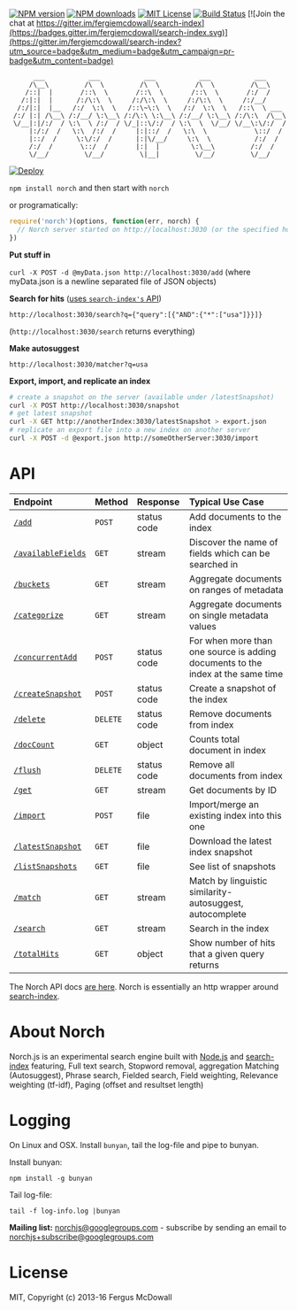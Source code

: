 [![NPM version][npm-version-image]][npm-url] [![NPM downloads][npm-downloads-image]][npm-url] [![MIT License][license-image]][license-url] [![Build Status][travis-image]][travis-url] [![Join the chat at https://gitter.im/fergiemcdowall/search-index](https://badges.gitter.im/fergiemcdowall/search-index.svg)](https://gitter.im/fergiemcdowall/search-index?utm_source=badge&utm_medium=badge&utm_campaign=pr-badge&utm_content=badge)


```
      ___           ___           ___           ___           ___      
     /\__\         /\  \         /\  \         /\  \         /\__\     
    /::|  |       /::\  \       /::\  \       /::\  \       /:/  /     
   /:|:|  |      /:/\:\  \     /:/\:\  \     /:/\:\  \     /:/__/      
  /:/|:|  |__   /:/  \:\  \   /::\~\:\  \   /:/  \:\  \   /::\  \ ___  
 /:/ |:| /\__\ /:/__/ \:\__\ /:/\:\ \:\__\ /:/__/ \:\__\ /:/\:\  /\__\ 
 \/__|:|/:/  / \:\  \ /:/  / \/_|::\/:/  / \:\  \  \/__/ \/__\:\/:/  / 
     |:/:/  /   \:\  /:/  /     |:|::/  /   \:\  \            \::/  /  
     |::/  /     \:\/:/  /      |:|\/__/     \:\  \           /:/  /   
     /:/  /       \::/  /       |:|  |        \:\__\         /:/  /    
     \/__/         \/__/         \|__|         \/__/         \/__/     

```

[![Deploy](https://www.herokucdn.com/deploy/button.png)](https://dashboard.heroku.com/new?button-url=https%3A%2F%2Fgithub.com%2Ffergiemcdowall%2Fnorch&template=https%3A%2F%2Fgithub.com%2Ffergiemcdowall%2Fnorch)

`npm install norch` and then start with `norch`

or programatically:

```javascript
require('norch')(options, function(err, norch) {
  // Norch server started on http://localhost:3030 (or the specified host/port)
})
```

**Put stuff in**

`curl -X POST -d @myData.json http://localhost:3030/add`
(where myData.json is a newline separated file of JSON objects)

**Search for hits** ([uses `search-index's` API](https://github.com/fergiemcdowall/search-index/blob/master/doc/search.md))

`http://localhost:3030/search?q={"query":[{"AND":{"*":["usa"]}}]}`

(`http://localhost:3030/search` returns everything)

**Make autosuggest**

`http://localhost:3030/matcher?q=usa`

**Export, import, and replicate an index**

```bash
# create a snapshot on the server (available under /latestSnapshot)
curl -X POST http://localhost:3030/snapshot
# get latest snapshot
curl -X GET http://anotherIndex:3030/latestSnapshot > export.json
# replicate an export file into a new index on another server
curl -X POST -d @export.json http://someOtherServer:3030/import
```

# API

| Endpoint | Method | Response | Typical Use Case |
| :--- | :--- | :--- | :--- |
| [`/add`](doc/API.md#add) | `POST` | status code | Add documents to the index |
| [`/availableFields`](doc/API.md#availablefields) | `GET` | stream | Discover the name of fields which can be searched in |
| [`/buckets`](doc/API.md#buckets) | `GET` | stream | Aggregate documents on ranges of metadata |
| [`/categorize`](doc/API.md#categorize) | `GET` | stream | Aggregate documents on single metadata values |
| [`/concurrentAdd`](doc/API.md#concurrentadd) | `POST` | status code | For when more than one source is adding documents to the index at the same time |
| [`/createSnapshot`](doc/API.md#createsnapshot) | `POST` | status code | Create a snapshot of the index |
| [`/delete`](doc/API.md#delete) | `DELETE` | status code | Remove documents from index |
| [`/docCount`](doc/API.md#doccount) | `GET` | object | Counts total document in index |
| [`/flush`](doc/API.md#flush) | `DELETE` | status code | Remove all documents from index |
| [`/get`](doc/API.md#get-1) | `GET` | stream | Get documents by ID |
| [`/import`](doc/API.md#import) | `POST` | file | Import/merge an existing index into this one |
| [`/latestSnapshot`](doc/API.md#latestsnapshot) | `GET` | file | Download the latest index snapshot |
| [`/listSnapshots`](doc/API.md#listsnapshots) | `GET` | file | See list of snapshots |
| [`/match`](doc/API.md#match) | `GET` | stream | Match by linguistic similarity- autosuggest, autocomplete |
| [`/search`](doc/API.md#search) | `GET` | stream | Search in the index |
| [`/totalHits`](doc/API.md#totalhits) | `GET` | object | Show number of hits that a given query returns |

The Norch API docs [are here](doc/API.md). Norch is essentially an http wrapper around [search-index](https://www.npmjs.com/package/search-index).

# About Norch

Norch.js is an experimental search engine built with
[Node.js](http://nodejs.org/) and
[search-index](https://github.com/fergiemcdowall/search-index)
featuring, Full text search, Stopword removal, aggregation Matching
(Autosuggest), Phrase search, Fielded search, Field weighting,
Relevance weighting (tf-idf), Paging (offset and resultset length)

# Logging
On Linux and OSX. Install `bunyan`, tail the log-file and pipe to bunyan.

Install bunyan:
```console
npm install -g bunyan
````

Tail log-file:

```console
tail -f log-info.log |bunyan
````

**Mailing list:** norchjs@googlegroups.com - subscribe by sending an email to norchjs+subscribe@googlegroups.com


# License

MIT, Copyright (c) 2013-16 Fergus McDowall


[license-image]: http://img.shields.io/badge/license-MIT-blue.svg?style=flat
[license-url]: https://github.com/fergiemcdowall/norch/blob/master/README.md#license

[npm-url]: https://npmjs.org/package/norch
[npm-version-image]: http://img.shields.io/npm/v/norch.svg?style=flat
[npm-downloads-image]: http://img.shields.io/npm/dm/norch.svg?style=flat

[travis-url]: http://travis-ci.org/fergiemcdowall/norch
[travis-image]: http://img.shields.io/travis/fergiemcdowall/norch.svg?style=flat
